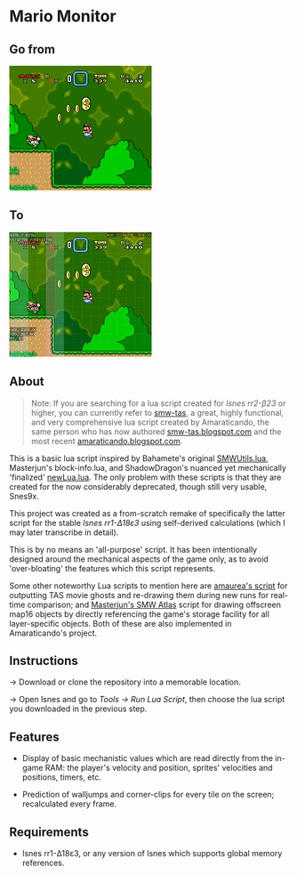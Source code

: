 # Mario Monitor

## Go from

![raw game](https://raw.githubusercontent.com/stevengeeky/mario-monitor/master/images/example_cc_nodraw.png)

## To

![lua version](https://raw.githubusercontent.com/stevengeeky/mario-monitor/master/images/example_cc.png)

## About

> Note: If you are searching for a lua script created for *lsnes rr2-&beta;23* or higher, you can currently refer to [smw-tas](https://github.com/rodamaral/smw-tas), a great, highly functional, and very comprehensive lua script created by Amaraticando, the same person who has now authored [smw-tas.blogspot.com](http://smw-tas.blogspot.com) and the most recent [amaraticando.blogspot.com](http://amaraticando.blogspot.com).

This is a basic lua script inspired by Bahamete's original [SMWUtils.lua](https://github.com/gocha/gocha-tas-legacy/blob/master/Scripts/SMWUtils.lua), Masterjun's block-info.lua, and ShadowDragon's nuanced yet mechanically 'finalized' [newLua.lua](http://bin.smwcentral.net/u/18906/newLua.lua). The only problem with these scripts is that they are created for the now considerably deprecated, though still very usable, Snes9x.

This project was created as a from-scratch remake of specifically the latter script for the stable *lsnes rr1-&Delta;18&epsilon;3* using self-derived calculations (which I may later transcribe in detail).

This is by no means an 'all-purpose' script. It has been intentionally designed around the mechanical aspects of the game only, as to avoid 'over-bloating' the features which this script represents.

Some other noteworthy Lua scripts to mention here are [amaurea's script](http://tasvideos.org/forum/viewtopic.php?p=219824&highlight=#219824) for outputting TAS movie ghosts and re-drawing them during new runs for real-time comparison; and [Masterjun's SMW Atlas](http://pastebin.com/raw/DgVn8cEA) script for drawing offscreen map16 objects by directly referencing the game's storage facility for all layer-specific objects. Both of these are also implemented in Amaraticando's project.

## Instructions
&rarr; Download or clone the repository into a memorable location.

&rarr; Open lsnes and go to *Tools &rarr; Run Lua Script*, then choose the lua script you downloaded in the previous step.

## Features

* Display of basic mechanistic values which are read directly from the in-game RAM: the player's velocity and position, sprites' velocities and positions, timers, etc.

* Prediction of walljumps and corner-clips for every tile on the screen; recalculated every frame.

## Requirements

* lsnes rr1-&Delta;18&epsilon;3, or any version of lsnes which supports global memory references.